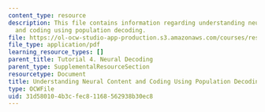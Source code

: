 ```yaml
---
content_type: resource
description: This file contains information regarding understanding neural content
  and coding using population decoding.
file: https://ol-ocw-studio-app-production.s3.amazonaws.com/courses/res-9-003-brains-minds-and-machines-summer-course-summer-2015/31d580104b3cfec81168562938b30ec8_MITRES_9_003SUM15_tut4.pdf
file_type: application/pdf
learning_resource_types: []
parent_title: Tutorial 4. Neural Decoding
parent_type: SupplementalResourceSection
resourcetype: Document
title: Understanding Neural Content and Coding Using Population Decoding
type: OCWFile
uid: 31d58010-4b3c-fec8-1168-562938b30ec8
---
```


